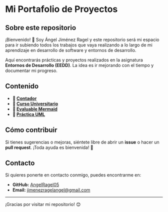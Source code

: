 # Mi Portafolio de Proyectos

## Sobre este repositorio
¡Bienvenido! 👋 Soy Ángel Jiménez Ragel y este repositorio será mi espacio para ir subiendo todos los trabajos que vaya realizando a lo largo de mi aprendizaje en desarrollo de software y entornos de desarrollo.

Aquí encontrarás prácticas y proyectos realizados en la asignatura **Entornos de Desarrollo (EEDD)**. La idea es ir mejorando con el tiempo y documentar mi progreso.

## Contenido
- **📂 [Contador](../EEDD/Contador)**
- **📂 [Curso Universitario](../EEDD/CursoUniversitario)**
- **📂 [Evaluable Mermaid](../EEDD/EvaluableMermaid)**
- **📂 [Práctica UML](../EEDD/PracticaUML)**

## Cómo contribuir
Si tienes sugerencias o mejoras, siéntete libre de abrir un **issue** o hacer un **pull request**. ¡Toda ayuda es bienvenida! 🚀

## Contacto
Si quieres ponerte en contacto conmigo, puedes encontrarme en:
- **GitHub:** [AngelRagel05](https://github.com/AngelRagel05)
- **Email:** [jimenezragelangel@gmail.com](mailto:jimenezragelangel@gmail.com)

---
¡Gracias por visitar mi repositorio! 😊

